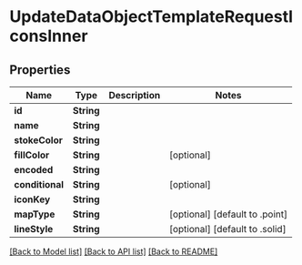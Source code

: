 # UpdateDataObjectTemplateRequestIconsInner

## Properties
Name | Type | Description | Notes
------------ | ------------- | ------------- | -------------
**id** | **String** |  | 
**name** | **String** |  | 
**stokeColor** | **String** |  | 
**fillColor** | **String** |  | [optional] 
**encoded** | **String** |  | 
**conditional** | **String** |  | [optional] 
**iconKey** | **String** |  | 
**mapType** | **String** |  | [optional] [default to .point]
**lineStyle** | **String** |  | [optional] [default to .solid]

[[Back to Model list]](../README.md#documentation-for-models) [[Back to API list]](../README.md#documentation-for-api-endpoints) [[Back to README]](../README.md)


